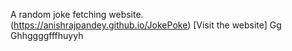 A random joke fetching website. <br>
(https://anishrajpandey.github.io/JokePoke) [Visit the website]
Gg
Ghhggggfffhuyyh 
